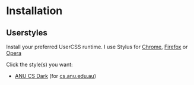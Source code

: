 # Installation
## Userstyles
Install your preferred UserCSS runtime. I use Stylus for [Chrome](https://chrome.google.com/webstore/detail/stylus/clngdbkpkpeebahjckkjfobafhncgmne), [Firefox](https://addons.mozilla.org/firefox/addon/styl-us) or [Opera](https://addons.opera.com/extensions/details/stylus)

Click the style(s) you want:
* [ANU CS Dark](https://raw.githubusercontent.com/pl4nty/dotfiles/master/userstyles/anucs-dark.user.css) (for [cs.anu.edu.au](https://cs.anu.edu.au))